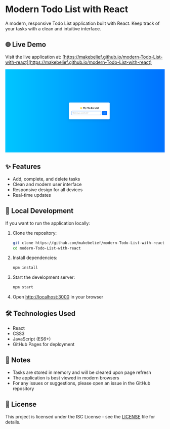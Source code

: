 # Modern Todo List with React

A modern, responsive Todo List application built with React. Keep track of your tasks with a clean and intuitive interface.

## 🌐 Live Demo

Visit the live application at: [https://makebelief.github.io/modern-Todo-List-with-react](https://makebelief.github.io/modern-Todo-List-with-react)

![sample webpage](resources/webpage.png)

## ✨ Features

- Add, complete, and delete tasks
- Clean and modern user interface
- Responsive design for all devices
- Real-time updates

## 🚀 Local Development

If you want to run the application locally:

1. Clone the repository:
   ```bash
   git clone https://github.com/makebelief/modern-Todo-List-with-react.git
   cd modern-Todo-List-with-react
   ```

2. Install dependencies:
   ```bash
   npm install
   ```

3. Start the development server:
   ```bash
   npm start
   ```

4. Open [http://localhost:3000](http://localhost:3000) in your browser

## 🛠️ Technologies Used

- React
- CSS3
- JavaScript (ES6+)
- GitHub Pages for deployment

## 📝 Notes

- Tasks are stored in memory and will be cleared upon page refresh
- The application is best viewed in modern browsers
- For any issues or suggestions, please open an issue in the GitHub repository

## 📜 License

This project is licensed under the ISC License - see the [LICENSE](LICENSE) file for details.
